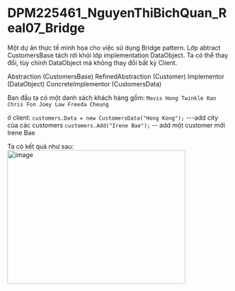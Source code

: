 # DPM225461_NguyenThiBichQuan_Real07_Bridge
Một dự án thực tế minh họa cho việc sử dụng Bridge pattern. Lớp abtract CustomersBase tách rời khỏi lớp implementation DataObject. Ta có thể thay đổi, tùy chỉnh DataObject mà không thay đổi bất kỳ Client.

Abstraction   (CustomersBase)
RefinedAbstraction   (Customer)
Implementor   (DataObject)
ConcreteImplementor   (CustomersData)

Ban đầu ta có một danh sách khách hàng gồm:
 `Mavis Hong
 Twinkle Kan
 Chris Fon
 Joey Law
 Freeda Cheung`
 
ở client:
 `customers.Data = new CustomersData("Hong Kong");` ---add city của các customers
 `customers.Add("Irene Bae");` -- add một customer mới Irene Bae


 Ta có kết quả như sau:
<img width="402" height="302" alt="image" src="https://github.com/user-attachments/assets/76a5e815-ec4f-4d11-af6f-6a7bd26218e0" />

